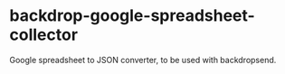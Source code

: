 backdrop-google-spreadsheet-collector
=====================================

Google spreadsheet to JSON converter, to be used with backdropsend.
